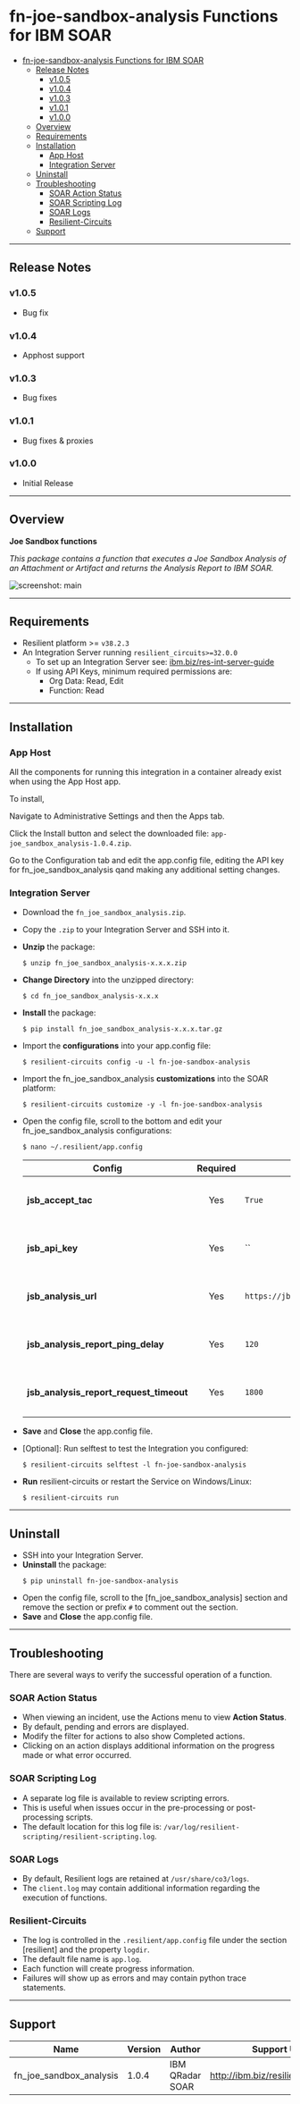 <!--
  This Install README.md is generated by running:
  "resilient-sdk docgen -p fn_joe_sandbox_analysis --install-guide"

  It is best edited using a Text Editor with a Markdown Previewer. VS Code
  is a good example. Checkout https://guides.github.com/features/mastering-markdown/
  for tips on writing with Markdown

  If you make manual edits and run docgen again, a .bak file will be created

  Store any screenshots in the "doc/screenshots" directory and reference them like:
  ![screenshot: screenshot_1](./doc/screenshots/screenshot_1.png)
-->

# fn-joe-sandbox-analysis Functions for IBM SOAR

- [fn-joe-sandbox-analysis Functions for IBM SOAR](#fn-joe-sandbox-analysis-functions-for-ibm-resilient)
  - [Release Notes](#release-notes)
    - [v1.0.5](#v105)
    - [v1.0.4](#v104)
    - [v1.0.3](#v103)
    - [v1.0.1](#v101)
    - [v1.0.0](#v100)
  - [Overview](#overview)
  - [Requirements](#requirements)
  - [Installation](#installation)
    - [App Host](#app-host)
    - [Integration Server](#integration-server)
  - [Uninstall](#uninstall)
  - [Troubleshooting](#troubleshooting)
    - [SOAR Action Status](#soar-action-status)
    - [SOAR Scripting Log](#soar-scripting-log)
    - [SOAR Logs](#soar-logs)
    - [Resilient-Circuits](#resilient-circuits)
  - [Support](#support)

---

## Release Notes
<!--
  Specify all changes in this release. Do not remove the release 
  notes of a previous release
-->
### v1.0.5
* Bug fix
### v1.0.4
* Apphost support
### v1.0.3
* Bug fixes
### v1.0.1
* Bug fixes & proxies
### v1.0.0
* Initial Release

---

## Overview
<!--
  Provide a high-level description of the function itself and its remote software or application.
  The text below is parsed from the "description" and "long_description" attributes in the setup.py file
-->
**Joe Sandbox functions**

*This package contains a function that executes a Joe Sandbox Analysis of an Attachment or Artifact and returns the Analysis Report to IBM SOAR.*
 
 ![screenshot: main](./doc/screenshots/1.png)

---

## Requirements
<!--
  List any Requirements 
-->
* Resilient platform >= `v38.2.3`
* An Integration Server running `resilient_circuits>=32.0.0`
  * To set up an Integration Server see: [ibm.biz/res-int-server-guide](https://ibm.biz/res-int-server-guide)
  * If using API Keys, minimum required permissions are:
      * Org Data: Read, Edit
      * Function: Read
---

## Installation

### App Host

All the components for running this integration in a container already exist when using the App Host app.

To install,

Navigate to Administrative Settings and then the Apps tab.

Click the Install button and select the downloaded file: ```app-joe_sandbox_analysis-1.0.4.zip```.

Go to the Configuration tab and edit the app.config file, editing the API key for fn_joe_sandbox_analysis qand making any additional setting changes.


### Integration Server
* Download the `fn_joe_sandbox_analysis.zip`.
* Copy the `.zip` to your Integration Server and SSH into it.
* **Unzip** the package:
  ```
  $ unzip fn_joe_sandbox_analysis-x.x.x.zip
  ```
* **Change Directory** into the unzipped directory:
  ```
  $ cd fn_joe_sandbox_analysis-x.x.x
  ```
* **Install** the package:
  ```
  $ pip install fn_joe_sandbox_analysis-x.x.x.tar.gz
  ```
* Import the **configurations** into your app.config file:
  ```
  $ resilient-circuits config -u -l fn-joe-sandbox-analysis
  ```
* Import the fn_joe_sandbox_analysis **customizations** into the SOAR platform:
  ```
  $ resilient-circuits customize -y -l fn-joe-sandbox-analysis
  ```
* Open the config file, scroll to the bottom and edit your fn_joe_sandbox_analysis configurations:
  ```
  $ nano ~/.resilient/app.config
  ```
  | Config | Required | Example | Description |
  | ------ | :------: | ------- | ----------- |
  | **jsb_accept_tac** | Yes | `True` | *Enter a description of the config here* |
  | **jsb_api_key** | Yes | `` | *Enter a description of the config here* |
  | **jsb_analysis_url** | Yes | `https://jbxcloud.joesecurity.org/v2/analysis` | *Enter a description of the config here* |
  | **jsb_analysis_report_ping_delay** | Yes | `120` | *Enter a description of the config here* |
  | **jsb_analysis_report_request_timeout** | Yes | `1800` | *Enter a description of the config here* |

* **Save** and **Close** the app.config file.
* [Optional]: Run selftest to test the Integration you configured:
  ```
  $ resilient-circuits selftest -l fn-joe-sandbox-analysis
  ```
* **Run** resilient-circuits or restart the Service on Windows/Linux:
  ```
  $ resilient-circuits run
  ```


---

## Uninstall
* SSH into your Integration Server.
* **Uninstall** the package:
  ```
  $ pip uninstall fn-joe-sandbox-analysis
  ```
* Open the config file, scroll to the [fn_joe_sandbox_analysis] section and remove the section or prefix `#` to comment out the section.
* **Save** and **Close** the app.config file.

---

## Troubleshooting
There are several ways to verify the successful operation of a function.

### SOAR Action Status
* When viewing an incident, use the Actions menu to view **Action Status**.
* By default, pending and errors are displayed.
* Modify the filter for actions to also show Completed actions.
* Clicking on an action displays additional information on the progress made or what error occurred.

### SOAR Scripting Log
* A separate log file is available to review scripting errors.
* This is useful when issues occur in the pre-processing or post-processing scripts.
* The default location for this log file is: `/var/log/resilient-scripting/resilient-scripting.log`.

### SOAR Logs
* By default, Resilient logs are retained at `/usr/share/co3/logs`.
* The `client.log` may contain additional information regarding the execution of functions.

### Resilient-Circuits
* The log is controlled in the `.resilient/app.config` file under the section [resilient] and the property `logdir`.
* The default file name is `app.log`.
* Each function will create progress information.
* Failures will show up as errors and may contain python trace statements.

---

<!--
  If necessary, use this section to describe how to configure your security application to work with the integration.
  Delete this section if the user does not need to perform any configuration procedures on your product.

## Configure <Product_Name>

* Step One
* Step Two
* Step Three

---
-->

## Support
| Name | Version | Author | Support URL |
| ---- | ------- | ------ | ----------- |
| fn_joe_sandbox_analysis | 1.0.4 | IBM QRadar SOAR | http://ibm.biz/resilientcommunity |
